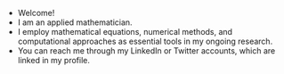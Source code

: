 - Welcome!
- I am an applied mathematician.
- I employ mathematical equations, numerical methods, and computational approaches as essential tools in my ongoing research.
- You can reach me through my LinkedIn or Twitter accounts, which are linked in my profile.

<!---
nurdankar/nurdankar is a ✨ special ✨ repository because its `README.md` (this file) appears on your GitHub profile.
You can click the Preview link to take a look at your changes.
--->
